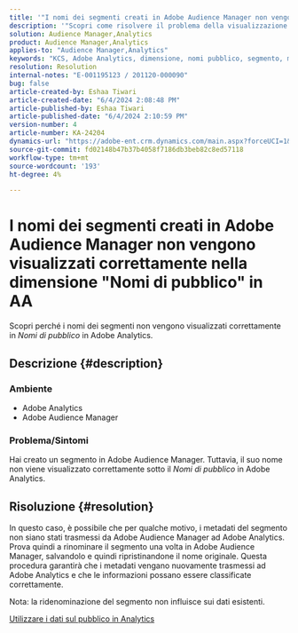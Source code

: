 ```yaml
---
title: '"I nomi dei segmenti creati in Adobe Audience Manager non vengono visualizzati correttamente nella dimensione "Nomi di pubblico" di AA"'
description: '"Scopri come risolvere il problema della visualizzazione errata dei nomi dei segmenti nella dimensione "Nomi di pubblico" in Adobe Analytics."'
solution: Audience Manager,Analytics
product: Audience Manager,Analytics
applies-to: "Audience Manager,Analytics"
keywords: "KCS, Adobe Analytics, dimensione, nomi pubblico, segmento, metadati, dati pubblico"
resolution: Resolution
internal-notes: "E-001195123 / 201120-000090"
bug: false
article-created-by: Eshaa Tiwari
article-created-date: "6/4/2024 2:08:48 PM"
article-published-by: Eshaa Tiwari
article-published-date: "6/4/2024 2:10:59 PM"
version-number: 4
article-number: KA-24204
dynamics-url: "https://adobe-ent.crm.dynamics.com/main.aspx?forceUCI=1&pagetype=entityrecord&etn=knowledgearticle&id=9797a2f1-7b22-ef11-840b-6045bd0201f5"
source-git-commit: fd02148b47b37b4058f7186db3beb82c8ed57118
workflow-type: tm+mt
source-wordcount: '193'
ht-degree: 4%

---
```


# I nomi dei segmenti creati in Adobe Audience Manager non vengono visualizzati correttamente nella dimensione &quot;Nomi di pubblico&quot; in AA


Scopri perché i nomi dei segmenti non vengono visualizzati correttamente in *Nomi di pubblico* in Adobe Analytics.

## Descrizione {#description}


### Ambiente

- Adobe Analytics
- Adobe Audience Manager


### Problema/Sintomi

Hai creato un segmento in Adobe Audience Manager. Tuttavia, il suo nome non viene visualizzato correttamente sotto il *Nomi di pubblico* in Adobe Analytics.


## Risoluzione {#resolution}


In questo caso, è possibile che per qualche motivo, i metadati del segmento non siano stati trasmessi da Adobe Audience Manager ad Adobe Analytics. Prova quindi a rinominare il segmento una volta in Adobe Audience Manager, salvandolo e quindi ripristinandone il nome originale. Questa procedura garantirà che i metadati vengano nuovamente trasmessi ad Adobe Analytics e che le informazioni possano essere classificate correttamente.

Nota: la ridenominazione del segmento non influisce sui dati esistenti.

[Utilizzare i dati sul pubblico in Analytics](https://experienceleague.adobe.com/en/docs/analytics/integration/audience-analytics/audience-analytics-workflow/use-audience-data-analytics)
